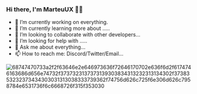 ### Hi there, I'm MarteuUX 👋👋

- 🔭 I’m currently working on everything.
- 🌱 I’m currently learning more about .....
- 👯 I’m looking to collaborate  with other developers...
- 🤔 I’m looking for help with .....
- 💬 Ask me about everything...
- 📫 How to reach me: Discord/Twitter/Email...

![68747470733a2f2f63646e2e646973636f72646170702e636f6d2f6174746163686d656e74732f3737323137373139303834313232313134302f3738353232373434303031313038333739362f74756d626c725f6e306d626c7958784e6531736f6c6668726f315f353030](https://user-images.githubusercontent.com/77067554/108288595-24ffbf80-718d-11eb-94b1-9e4a6e0307bf.gif)

